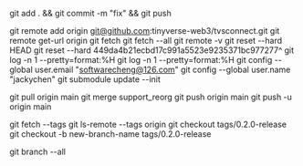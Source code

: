 
git add . && git commit -m "fix" && git push

git remote add origin git@github.com:tinyverse-web3/tvsconnect.git
git remote get-url origin
git fetch
git fetch --all
git remote -v
git reset --hard HEAD
git reset --hard 449da4b21ecbd17c991a5523e9235371bc977277^
git log -n 1 --pretty=format:%H
git log -n 1 --pretty=format:%H
git config --global user.email "softwarecheng@126.com"
git config --global user.name "jackychen"
git submodule update --init

git pull origin main
git merge support_reorg
git push origin main
git push -u origin main

git fetch --tags
git ls-remote --tags origin
git checkout tags/0.2.0-release
git checkout -b new-branch-name tags/0.2.0-release

git branch --all
